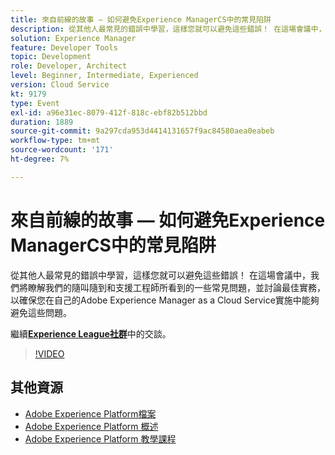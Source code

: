 ```yaml
---
title: 來自前線的故事 — 如何避免Experience ManagerCS中的常見陷阱
description: 從其他人最常見的錯誤中學習，這樣您就可以避免這些錯誤！ 在這場會議中，我們將瞭解我們的隨叫隨到和支援工程師所看到的一些常見問題，並討論最佳實務，以確保您在自己的Adobe Experience Manager as a Cloud Service實施中能夠避免這些問題。
solution: Experience Manager
feature: Developer Tools
topic: Development
role: Developer, Architect
level: Beginner, Intermediate, Experienced
version: Cloud Service
kt: 9179
type: Event
exl-id: a96e31ec-8079-412f-818c-ebf82b512bbd
duration: 1889
source-git-commit: 9a297cda953d4414131657f9ac84580aea0eabeb
workflow-type: tm+mt
source-wordcount: '171'
ht-degree: 7%

---
```


# 來自前線的故事 — 如何避免Experience ManagerCS中的常見陷阱

從其他人最常見的錯誤中學習，這樣您就可以避免這些錯誤！ 在這場會議中，我們將瞭解我們的隨叫隨到和支援工程師所看到的一些常見問題，並討論最佳實務，以確保您在自己的Adobe Experience Manager as a Cloud Service實施中能夠避免這些問題。

繼續&#x200B;**[Experience League社群](https://adobe.ly/3kLQK3j)**&#x200B;中的交談。

>[!VIDEO](https://video.tv.adobe.com/v/337852/?quality=12&learn=on&hidetitle=true)

## 其他資源

- [Adobe Experience Platform檔案](https://experienceleague.adobe.com/docs/experience-platform.html)
- [Adobe Experience Platform 概述](https://experienceleague.adobe.com/docs/experience-platform/landing/home.html?lang=zh-Hant)
- [Adobe Experience Platform 教學課程](https://experienceleague.adobe.com/docs/platform-learn/tutorials/overview.html?lang=zh-Hant)
